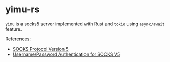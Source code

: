 yimu-rs
=======

`yimu` is a socks5 server implemented with Rust and `tokio` using `async/await` feature.

References:
* [SOCKS Protocol Version 5](https://tools.ietf.org/html/rfc1928)
* [Username/Password Authentication for SOCKS V5](https://tools.ietf.org/html/rfc1929)
